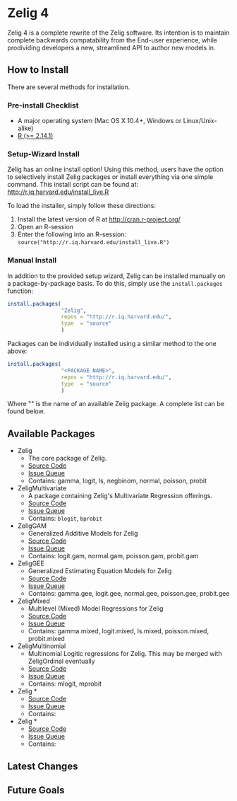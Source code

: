# Zelig 4

Zelig 4 is a complete rewrite of the Zelig software. Its intention is to
maintain complete backwards compatability from the End-user experience, while
prodividing developers a new, streamlined API to author new models in.


## How to Install

There are several methods for installation.


### Pre-install Checklist

* A major operating system (Mac OS X 10.4+, Windows or Linux/Unix-alike)
* [R (>= 2.14.1)](http://cran.r-project.org/)


### Setup-Wizard Install

Zelig has an online install option! Using this method, users have the option to
selectively install Zelig packages or install everything via one simple command.
This install script can be found at: http://r.iq.harvard.edu/install_live.R

To load the installer, simply follow these directions:

1. Install the latest version of R at http://cran.r-project.org/
2. Open an R-session
3. Enter the following into an R-session: 
```source("http://r.iq.harvard.edu/install_live.R")```



### Manual Install

In addition to the provided setup wizard, Zelig can be installed manually on a
package-by-package basis. To do this, simply use the ```install.packages```
function:

```R
install.packages(
                 "Zelig",
                 repos = "http://r.iq.harvard.edu/",
                 type  = "source"
                 )
```

Packages can be individually installed using a similar method to the one above:

```R
install.packages(
                 "<PACKAGE NAME>",
                 repos = "http://r.iq.harvard.edu/",
                 type  = "source"
                 )
```

Where "<PACKAGE NAME>" is the name of an available Zelig package. A complete list can be found below.



## Available Packages

* Zelig
  * The core package of Zelig.
  * [Source Code](https://github.com/zeligdev/Zelig)
  * [Issue Queue](https://github.com/zeligdev/Zelig/issues)
  * Contains: gamma, logit, ls, negbinom, normal, poisson, probit
* ZeligMultivariate
  * A package containing Zelig's Multivariate Regression offerings.
  * [Source Code](https://github.com/zeligdev/ZeligMultivariate)
  * [Issue Queue](https://github.com/zeligdev/ZeligMultivariate/issues)
  * Contains: ```blogit```, ```bprobit```
* ZeligGAM
  * Generalized Additive Models for Zelig
  * [Source Code](https://github.com/zeligdev/ZeligGAM)
  * [Issue Queue](https://github.com/zeligdev/ZeligGAM/issues)
  * Contains: logit.gam, normal.gam, poisson.gam, probit.gam
* ZeligGEE
  * Generalized Estimating Equation Models for Zelig
  * [Source Code](https://github.com/zeligdev/ZeligGAM)
  * [Issue Queue](https://github.com/zeligdev/ZeligGAM/issues)
  * Contains: gamma.gee, logit.gee, normal.gee, poisson.gee, probit.gee
* ZeligMixed
  * Multilevel (Mixed) Model Regressions for Zelig
  * [Source Code](https://github.com/zeligdev/ZeligMixed)
  * [Issue Queue](https://github.com/zeligdev/ZeligMixed/issues)
  * Contains: gamma.mixed, logit.mixed, ls.mixed, poisson.mixed, probit.mixed
* ZeligMultinomial
  * Multinomial Logitic regressions for Zelig. This may be merged with
    ZeligOrdinal eventually
  * [Source Code](https://github.com/zeligdev/ZeligMultinomial)
  * [Issue Queue](https://github.com/zeligdev/ZeligMultinomial/issues)
  * Contains: mlogit, mprobit
* Zelig
  * 
  * [Source Code]()
  * [Issue Queue]()
  * Contains: 
* Zelig
  * 
  * [Source Code]()
  * [Issue Queue]()
  * Contains: 



## Latest Changes


## Future Goals


